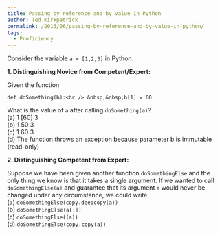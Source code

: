 ```yaml
---
title: Passing by reference and by value in Python
author: Ted Kirkpatrick
permalink: /2013/06/passing-by-reference-and-by-value-in-python/
tags:
  - Proficiency
---
```

Consider the variable `a = [1,2,3]` in Python.

**1. Distinguishing Novice from Competent/Expert:**

Given the function

`def doSomething(b):<br />
&nbsp;&nbsp;b[1] = 60`

What is the value of `a` after calling `doSomething(a)`?  
(a) 1 [60] 3  
(b) 1 50 3  
(c) 1 60 3  
(d) The function throws an exception because parameter b is immutable (read-only)

**2. Distinguishing Competent from Expert:**

Suppose we have been given another function `doSomethingElse` and the only thing we know is that it takes a single argument. If we wanted to call `doSomethingElse(a)` and guarantee that its argument `a` would never be changed under any circumstance, we could write:  
(a) `doSomethingElse(copy.deepcopy(a))`  
(b) `doSomethingElse(a[:])`  
(c) `doSomethingElse((a))`  
(d) `doSomethingElse(copy.copy(a))`
